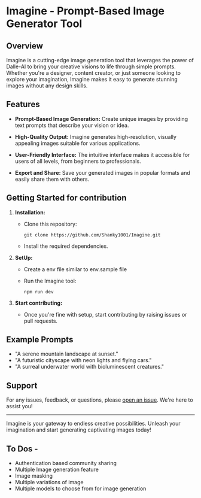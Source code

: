 # Imagine - Prompt-Based Image Generator Tool

## Overview

Imagine is a cutting-edge image generation tool that leverages the power of Dalle-AI to bring your creative visions to life through simple prompts. Whether you're a designer, content creator, or just someone looking to explore your imagination, Imagine makes it easy to generate stunning images without any design skills.

## Features

-   **Prompt-Based Image Generation:** Create unique images by providing text prompts that describe your vision or idea.

-   **High-Quality Output:** Imagine generates high-resolution, visually appealing images suitable for various applications.

-   **User-Friendly Interface:** The intuitive interface makes it accessible for users of all levels, from beginners to professionals.

-   **Export and Share:** Save your generated images in popular formats and easily share them with others.

## Getting Started for contribution

1. **Installation:**

    - Clone this repository:
        ```
        git clone https://github.com/Shanky1001/Imagine.git
        ```
    - Install the required dependencies.

2. **SetUp:**

    - Create a env file similar to env.sample file
    
    - Run the Imagine tool:
        ```
        npm run dev
        ```

3. **Start contributing:**

    - Once you're fine with setup, start contributing by raising issues or pull requests.

## Example Prompts

-   "A serene mountain landscape at sunset."
-   "A futuristic cityscape with neon lights and flying cars."
-   "A surreal underwater world with bioluminescent creatures."

## Support

For any issues, feedback, or questions, please [open an issue](https://github.com/Shanky1001/Imagine.git/issues). We're here to assist you!

---

Imagine is your gateway to endless creative possibilities. Unleash your imagination and start generating captivating images today!


## To Dos -

- Authentication based community sharing
- Multiple Image generation feature
- Image masking
- Multiple variations of image
- Multiple models to choose from for image generation